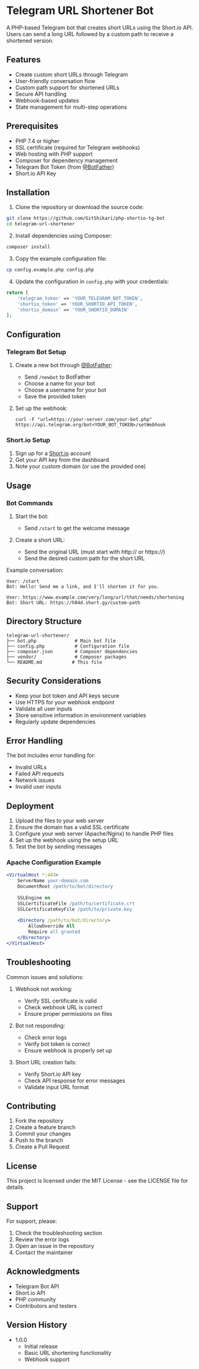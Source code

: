 # Telegram URL Shortener Bot

A PHP-based Telegram bot that creates short URLs using the Short.io API. Users can send a long URL followed by a custom path to receive a shortened version.

## Features

* Create custom short URLs through Telegram
* User-friendly conversation flow
* Custom path support for shortened URLs
* Secure API handling
* Webhook-based updates
* State management for multi-step operations

## Prerequisites

* PHP 7.4 or higher
* SSL certificate (required for Telegram webhooks)
* Web hosting with PHP support
* Composer for dependency management
* Telegram Bot Token (from [@BotFather](https://t.me/BotFather))
* Short.io API Key

## Installation

1. Clone the repository or download the source code:
```bash
git clone https://github.com/GitShikari/php-shortio-tg-bot
cd telegram-url-shortener
```

2. Install dependencies using Composer:
```bash
composer install
```

3. Copy the example configuration file:
```bash
cp config.example.php config.php
```

4. Update the configuration in `config.php` with your credentials:
```php
return [
    'telegram_token' => 'YOUR_TELEGRAM_BOT_TOKEN',
    'shortio_token' => 'YOUR_SHORTIO_API_TOKEN',
    'shortio_domain' => 'YOUR_SHORTIO_DOMAIN'
];
```

## Configuration

### Telegram Bot Setup

1. Create a new bot through [@BotFather](https://t.me/BotFather):
   * Send `/newbot` to BotFather
   * Choose a name for your bot
   * Choose a username for your bot
   * Save the provided token

2. Set up the webhook:
   ```
   curl -F "url=https://your-server.com/your-bot.php" https://api.telegram.org/bot<YOUR_BOT_TOKEN>/setWebhook
   ```

### Short.io Setup

1. Sign up for a [Short.io](https://short.io) account
2. Get your API key from the dashboard
3. Note your custom domain (or use the provided one)

## Usage

### Bot Commands

1. Start the bot:
   * Send `/start` to get the welcome message

2. Create a short URL:
   * Send the original URL (must start with http:// or https://)
   * Send the desired custom path for the short URL

Example conversation:
```
User: /start
Bot: Hello! Send me a link, and I'll shorten it for you.

User: https://www.example.com/very/long/url/that/needs/shortening
Bot: Short URL: https://h04d.short.gy/custom-path
```

## Directory Structure

```
telegram-url-shortener/
├── bot.php              # Main bot file
├── config.php           # Configuration file
├── composer.json        # Composer dependencies
├── vendor/              # Composer packages
└── README.md           # This file
```

## Security Considerations

* Keep your bot token and API keys secure
* Use HTTPS for your webhook endpoint
* Validate all user inputs
* Store sensitive information in environment variables
* Regularly update dependencies

## Error Handling

The bot includes error handling for:
* Invalid URLs
* Failed API requests
* Network issues
* Invalid user inputs

## Deployment

1. Upload the files to your web server
2. Ensure the domain has a valid SSL certificate
3. Configure your web server (Apache/Nginx) to handle PHP files
4. Set up the webhook using the setup URL
5. Test the bot by sending messages

### Apache Configuration Example

```apache
<VirtualHost *:443>
    ServerName your-domain.com
    DocumentRoot /path/to/bot/directory
    
    SSLEngine on
    SSLCertificateFile /path/to/certificate.crt
    SSLCertificateKeyFile /path/to/private.key
    
    <Directory /path/to/bot/directory>
        AllowOverride All
        Require all granted
    </Directory>
</VirtualHost>
```

## Troubleshooting

Common issues and solutions:

1. Webhook not working:
   * Verify SSL certificate is valid
   * Check webhook URL is correct
   * Ensure proper permissions on files

2. Bot not responding:
   * Check error logs
   * Verify bot token is correct
   * Ensure webhook is properly set up

3. Short URL creation fails:
   * Verify Short.io API key
   * Check API response for error messages
   * Validate input URL format

## Contributing

1. Fork the repository
2. Create a feature branch
3. Commit your changes
4. Push to the branch
5. Create a Pull Request

## License

This project is licensed under the MIT License - see the LICENSE file for details.

## Support

For support, please:
1. Check the troubleshooting section
2. Review the error logs
3. Open an issue in the repository
4. Contact the maintainer

## Acknowledgments

* Telegram Bot API
* Short.io API
* PHP community
* Contributors and testers

## Version History

* 1.0.0
  * Initial release
  * Basic URL shortening functionality
  * Webhook support
